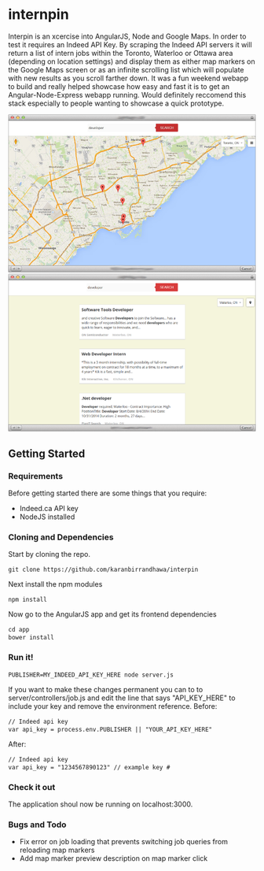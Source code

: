 internpin
=========

Interpin is an xcercise into AngularJS, Node and Google Maps. In order to test it requires an Indeed API Key. By scraping the Indeed API servers it will return a list of intern jobs within the Toronto, Waterloo or Ottawa area (depending on location settings) and display them as either map markers on the Google Maps screen or as an infinite scrolling list which will populate with new results as you scroll farther down. It was a fun weekend webapp to build and really helped showcase how easy and fast it is to get an Angular-Node-Express webapp running. Would definitely reccomend this stack especially to people wanting to showcase a quick prototype.

![ScreenShot](media/preview1.png)
![ScreenShot](media/preview2.png)

## Getting Started

### Requirements 

Before getting started there are some things that you require: 

* Indeed.ca API key
* NodeJS installed

### Cloning and Dependencies

Start by cloning the repo.

	git clone https://github.com/karanbirrandhawa/interpin

Next install the npm modules

	npm install

Now go to the AngularJS app and get its frontend dependencies

	cd app
	bower install

### Run it!

	PUBLISHER=MY_INDEED_API_KEY_HERE node server.js

If you want to make these changes permanent you can to to server/controllers/job.js and edit the line that says "API_KEY_HERE" to include your key and remove the environment reference. Before:

	// Indeed api key
	var api_key = process.env.PUBLISHER || "YOUR_API_KEY_HERE"

After:

	// Indeed api key
	var api_key = "1234567890123" // example key #

### Check it out 

The application shoul now be running on localhost:3000.

### Bugs and Todo

* Fix error on job loading that prevents switching job queries from reloading map markers
* Add map marker preview description on map marker click
